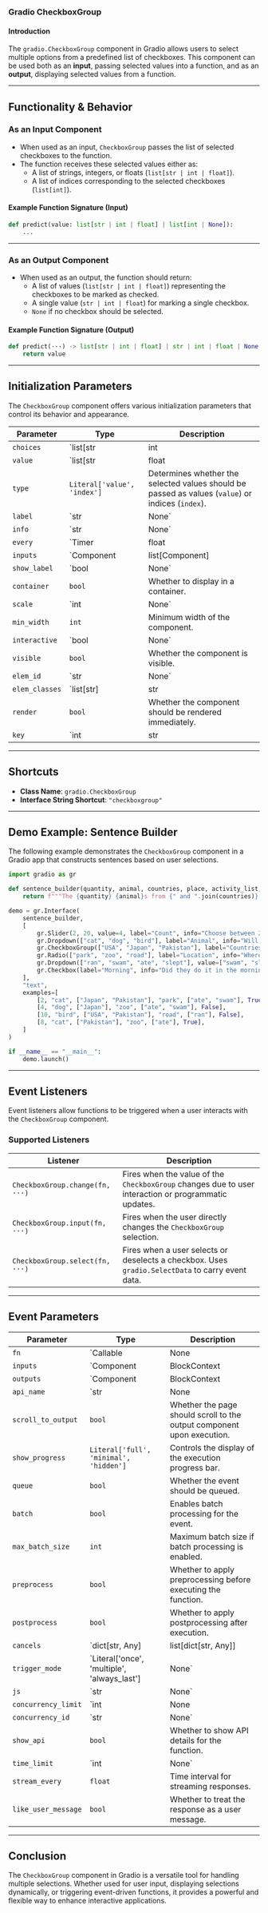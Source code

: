 ### **Gradio CheckboxGroup**

#### **Introduction**
The `gradio.CheckboxGroup` component in Gradio allows users to select multiple options from a predefined list of checkboxes. This component can be used both as an **input**, passing selected values into a function, and as an **output**, displaying selected values from a function.

---

## **Functionality & Behavior**
### **As an Input Component**
- When used as an input, `CheckboxGroup` passes the list of selected checkboxes to the function.
- The function receives these selected values either as:
  - A list of strings, integers, or floats (`list[str | int | float]`).
  - A list of indices corresponding to the selected checkboxes (`list[int]`).

#### **Example Function Signature (Input)**
```python
def predict(value: list[str | int | float] | list[int | None]):
    ...
```

---

### **As an Output Component**
- When used as an output, the function should return:
  - A list of values (`list[str | int | float]`) representing the checkboxes to be marked as checked.
  - A single value (`str | int | float`) for marking a single checkbox.
  - `None` if no checkbox should be selected.

#### **Example Function Signature (Output)**
```python
def predict(···) -> list[str | int | float] | str | int | float | None:
    return value
```

---

## **Initialization Parameters**
The `CheckboxGroup` component offers various initialization parameters that control its behavior and appearance.

| Parameter | Type | Description |
|-----------|------|-------------|
| `choices` | `list[str | int | float | tuple[str, str | int | float]] | None` | List of available checkbox options. Each item can be a string, number, or a tuple (label, value). |
| `value` | `list[str | float | int] | str | float | int | Callable | None` | Default selected values when the component is initialized. |
| `type` | `Literal['value', 'index']` | Determines whether the selected values should be passed as values (`value`) or indices (`index`). |
| `label` | `str | None` | Display label for the component. |
| `info` | `str | None` | Additional descriptive text. |
| `every` | `Timer | float | None` | Sets an interval for automatic updates. |
| `inputs` | `Component | list[Component] | set[Component] | None` | Components used as inputs for this component. |
| `show_label` | `bool | None` | Whether to show the label. |
| `container` | `bool` | Whether to display in a container. |
| `scale` | `int | None` | Determines how much space the component occupies relative to others. |
| `min_width` | `int` | Minimum width of the component. |
| `interactive` | `bool | None` | Whether users can interact with the checkboxes. |
| `visible` | `bool` | Whether the component is visible. |
| `elem_id` | `str | None` | Custom HTML ID for CSS styling. |
| `elem_classes` | `list[str] | str | None` | Custom CSS classes. |
| `render` | `bool` | Whether the component should be rendered immediately. |
| `key` | `int | str | None` | Unique key identifier. |

---

## **Shortcuts**
- **Class Name**: `gradio.CheckboxGroup`
- **Interface String Shortcut**: `"checkboxgroup"`

---

## **Demo Example: Sentence Builder**
The following example demonstrates the `CheckboxGroup` component in a Gradio app that constructs sentences based on user selections.

```python
import gradio as gr

def sentence_builder(quantity, animal, countries, place, activity_list, morning):
    return f"""The {quantity} {animal}s from {" and ".join(countries)} went to the {place} where they {" and ".join(activity_list)} until the {"morning" if morning else "night"}"""

demo = gr.Interface(
    sentence_builder,
    [
        gr.Slider(2, 20, value=4, label="Count", info="Choose between 2 and 20"),
        gr.Dropdown(["cat", "dog", "bird"], label="Animal", info="Will add more animals later!"),
        gr.CheckboxGroup(["USA", "Japan", "Pakistan"], label="Countries", info="Where are they from?"),
        gr.Radio(["park", "zoo", "road"], label="Location", info="Where did they go?"),
        gr.Dropdown(["ran", "swam", "ate", "slept"], value=["swam", "slept"], multiselect=True, label="Activity"),
        gr.Checkbox(label="Morning", info="Did they do it in the morning?"),
    ],
    "text",
    examples=[
        [2, "cat", ["Japan", "Pakistan"], "park", ["ate", "swam"], True],
        [4, "dog", ["Japan"], "zoo", ["ate", "swam"], False],
        [10, "bird", ["USA", "Pakistan"], "road", ["ran"], False],
        [8, "cat", ["Pakistan"], "zoo", ["ate"], True],
    ]
)

if __name__ == "__main__":
    demo.launch()
```

---

## **Event Listeners**
Event listeners allow functions to be triggered when a user interacts with the `CheckboxGroup` component.

### **Supported Listeners**
| Listener | Description |
|----------|------------|
| `CheckboxGroup.change(fn, ···)` | Fires when the value of the `CheckboxGroup` changes due to user interaction or programmatic updates. |
| `CheckboxGroup.input(fn, ···)` | Fires when the user directly changes the `CheckboxGroup` selection. |
| `CheckboxGroup.select(fn, ···)` | Fires when a user selects or deselects a checkbox. Uses `gradio.SelectData` to carry event data. |

---

## **Event Parameters**
| Parameter | Type | Description |
|-----------|------|-------------|
| `fn` | `Callable | None | Literal['decorator']` | The function to execute when the event occurs. |
| `inputs` | `Component | BlockContext | list[Component | BlockContext] | Set[Component | BlockContext] | None` | Input components affected by the event. |
| `outputs` | `Component | BlockContext | list[Component | BlockContext] | Set[Component | BlockContext] | None` | Output components affected by the event. |
| `api_name` | `str | None | Literal[False]` | API name for the function call. |
| `scroll_to_output` | `bool` | Whether the page should scroll to the output component upon execution. |
| `show_progress` | `Literal['full', 'minimal', 'hidden']` | Controls the display of the execution progress bar. |
| `queue` | `bool` | Whether the event should be queued. |
| `batch` | `bool` | Enables batch processing for the event. |
| `max_batch_size` | `int` | Maximum batch size if batch processing is enabled. |
| `preprocess` | `bool` | Whether to apply preprocessing before executing the function. |
| `postprocess` | `bool` | Whether to apply postprocessing after execution. |
| `cancels` | `dict[str, Any] | list[dict[str, Any]] | None` | Specifies event cancellation behavior. |
| `trigger_mode` | `Literal['once', 'multiple', 'always_last'] | None` | Determines when the function should be triggered. |
| `js` | `str | None` | JavaScript function to run when the event is triggered. |
| `concurrency_limit` | `int | None | Literal['default']` | Limits the number of concurrent executions. |
| `concurrency_id` | `str | None` | Unique identifier for concurrency tracking. |
| `show_api` | `bool` | Whether to show API details for the function. |
| `time_limit` | `int | None` | Execution time limit in seconds. |
| `stream_every` | `float` | Time interval for streaming responses. |
| `like_user_message` | `bool` | Whether to treat the response as a user message. |

---

## **Conclusion**
The `CheckboxGroup` component in Gradio is a versatile tool for handling multiple selections. Whether used for user input, displaying selections dynamically, or triggering event-driven functions, it provides a powerful and flexible way to enhance interactive applications.